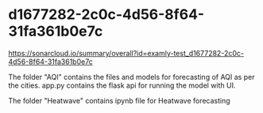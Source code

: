 # d1677282-2c0c-4d56-8f64-31fa361b0e7c
https://sonarcloud.io/summary/overall?id=examly-test_d1677282-2c0c-4d56-8f64-31fa361b0e7c

The folder "AQI" contains the files and models for forecasting of AQI as per the cities. app.py contains the flask api for running the model with UI.

The folder "Heatwave" contains ipynb file for Heatwave forecasting
